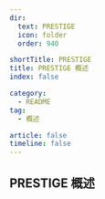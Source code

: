 ```yaml
---
dir:
  text: PRESTIGE
  icon: folder
  order: 940

shortTitle: PRESTIGE
title: PRESTIGE 概述
index: false

category: 
  - README
tag:
  - 概述

article: false
timeline: false
---
```


## PRESTIGE 概述